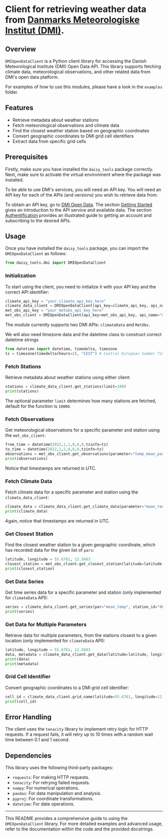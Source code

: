 # Client for retrieving weather data from [Danmarks Meteorologiske Institut (DMI)](https://www.dmi.dk/frie-data).

## Overview

`DMIOpenDataClient` is a Python client library for accessing the Danish Meteorological Institute (DMI) Open Data API. This library supports fetching climate data, meteorological observations, and other related data from DMI's open data platform.

For examples of how to use this modules, please have a look in the `examples` folder.

## Features

- Retrieve metadata about weather stations
- Fetch meteorological observations and climate data
- Find the closest weather station based on geographic coordinates
- Convert geographic coordinates to DMI grid cell identifiers
- Extract data from specific grid cells

## Prerequisites
Firstly, make sure you have installed the `daisy_tools` package correctly. Next, make sure to activate the virtual environment where the package was installed.

To be able to use DMI's services, you will need an API key. You will need an API key for each of the APIs (and versions) you wish to retrieve data from.

To obtain an API key, go to [DMI Open Data](https://opendatadocs.dmi.govcloud.dk/DMIOpenData). The section [Getting Started](https://opendatadocs.dmi.govcloud.dk/en/Getting_Started) gives an introduction to the API service and available data. The section [Authentification](https://opendatadocs.dmi.govcloud.dk/en/Authentication) provides an illustrated guide to getting an account and subscribing to the desired APIs.

## Usage

Once you have installed the `daisy_tools` package, you can import the `DMIOpenDataClient` as follows:

```python
from daisy_tools.dmi import DMIOpenDataClient
```

### Initialization

To start using the client, you need to initialize it with your API key and the correct API identifier:

```python
climate_api_key = "your_climate_api_key_here"
climate_data_client = DMIOpenDataClient(api_key=climate_api_key, api_name="climateData")
met_obs_api_key = "your_metobs_api_key_here"
met_obs_client = DMIOpenDataClient(api_key=met_obs_api_key, api_name="metObs")
```

The module currently supports two DMI APIs: `climateData` and `MetObs`.

We will also need timezone data and the datetime class to construct correct datetime strings
```python
from datetime import datetime, timedelta, timezone
tz = timezone(timedelta(hours=2), "CEST") # Central European Summer Time
```

### Fetch Stations

Retrieve metadata about weather stations using either client:

```python
stations = climate_data_client.get_stations(limit=100)
print(stations)
```

The optional parameter `limit` determines how many stations are fetched, default for the function is `10000`.

### Fetch Observations

Get meteorological observations for a specific parameter and station using the `met_obs_client`:

```python
from_time = datetime(2022,1,1,0,0,0,tzinfo=tz)
to_time = datetime(2022,1,2,0,0,0,tzinfo=tz)
observations = met_obs_client.get_observations(parameter="temp_mean_past1h", station_id="06181", from_time=from_time, to_time=to_time)
print(observations)
```
Notice that timestamps are returned in UTC.

### Fetch Climate Data

Fetch climate data for a specific parameter and station using the `climata_data_client`:

```python
climate_data = climate_data_client.get_climate_data(parameter="mean_temp", station_id="06181", from_time=from_time, to_time=to_time, time_resolution="hour")
print(climate_data)
```
Again, notice that timestamps are returned in UTC.

### Get Closest Station

Find the closest weather station to a given geographic coordinate, which has recorded data for the given list of `pars`:

```python
latitude, longitude = 55.6761, 12.5683
closest_station = met_obs_client.get_closest_station(latitude=latitude, longitude=longitude, pars=["temp_mean_past1h"])
print(closest_station)
```

### Get Data Series

Get time series data for a specific parameter and station (only implemented for `climateData` API):

```python
series = climate_data_client.get_series(par="mean_temp", station_id="06181", timeres="hour")
print(series)
```

### Get Data for Multiple Parameters

Retrieve data for multiple parameters, from the stations closest to a given location (only implemented for `climateData` API):

```python
latitude, longitude = 55.6761, 12.5683
data, metadata = climate_data_client.get_data(latitude=latitude, longitude=longitude, timeres="hour", pars=["mean_temp", "acc_precip"])
print(data)
print(metadata)
```

### Grid Cell Identifier

Convert geographic coordinates to a DMI grid cell identifier:

```python
cell_id = climate_data_client.grid_name(latitude=55.6761, longitude=12.5683, size="10km")
print(cell_id)
```

## Error Handling

The client uses the `tenacity` library to implement retry logic for HTTP requests. If a request fails, it will retry up to 10 times with a random wait time between 0.1 and 1 second.

## Dependencies

This library uses the following third-party packages:

- `requests`: For making HTTP requests.
- `tenacity`: For retrying failed requests.
- `numpy`: For numerical operations.
- `pandas`: For data manipulation and analysis.
- `pyproj`: For coordinate transformations.
- `datetime`: For date operations.

---

This README provides a comprehensive guide to using the `DMIOpenDataClient` library. For more detailed examples and advanced usage, refer to the documentation within the code and the provided docstrings.
